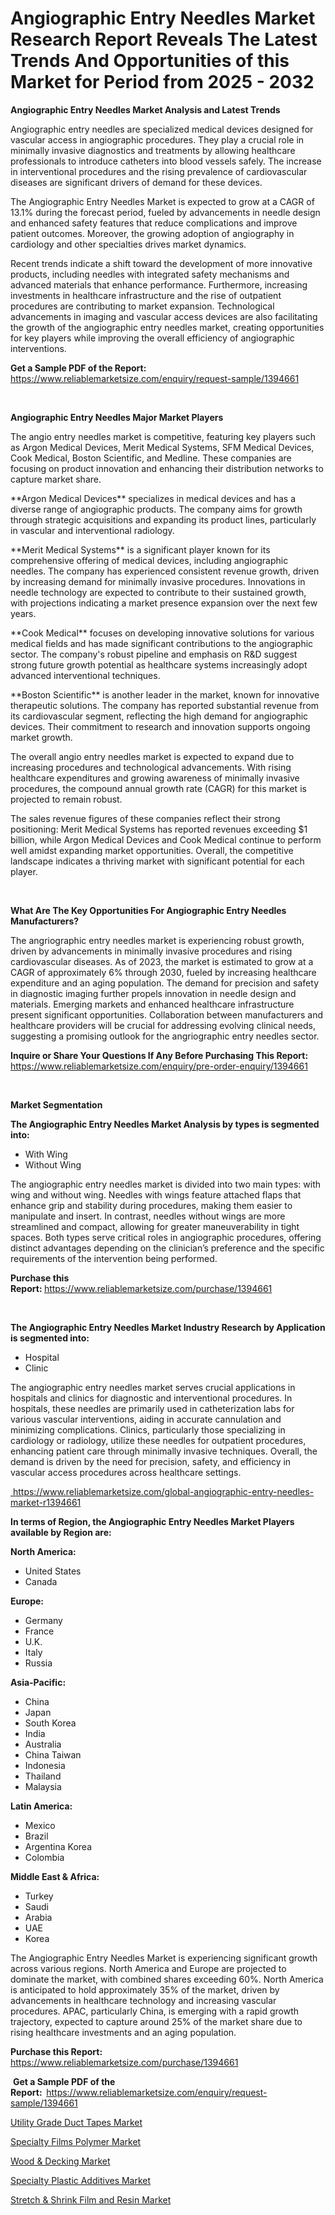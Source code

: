<p><h1>Angiographic Entry Needles Market Research Report Reveals The Latest Trends And Opportunities of this Market for Period from 2025 - 2032</h1></p><p><strong>Angiographic Entry Needles Market Analysis and Latest Trends</strong></p>
<p><p>Angiographic entry needles are specialized medical devices designed for vascular access in angiographic procedures. They play a crucial role in minimally invasive diagnostics and treatments by allowing healthcare professionals to introduce catheters into blood vessels safely. The increase in interventional procedures and the rising prevalence of cardiovascular diseases are significant drivers of demand for these devices. </p><p>The Angiographic Entry Needles Market is expected to grow at a CAGR of 13.1% during the forecast period, fueled by advancements in needle design and enhanced safety features that reduce complications and improve patient outcomes. Moreover, the growing adoption of angiography in cardiology and other specialties drives market dynamics. </p><p>Recent trends indicate a shift toward the development of more innovative products, including needles with integrated safety mechanisms and advanced materials that enhance performance. Furthermore, increasing investments in healthcare infrastructure and the rise of outpatient procedures are contributing to market expansion. Technological advancements in imaging and vascular access devices are also facilitating the growth of the angiographic entry needles market, creating opportunities for key players while improving the overall efficiency of angiographic interventions.</p></p>
<p><strong>Get a Sample PDF of the Report:&nbsp;</strong> <a href="https://www.reliablemarketsize.com/enquiry/request-sample/1394661?utm_campaign=2008&utm_medium=2&utm_source=Github&utm_content=ia&utm_term=22032025&utm_id=angiographic-entry-needles">https://www.reliablemarketsize.com/enquiry/request-sample/1394661</a></p>
<p>&nbsp;</p>
<p><strong>Angiographic Entry Needles Major Market Players</strong></p>
<p><p>The angio entry needles market is competitive, featuring key players such as Argon Medical Devices, Merit Medical Systems, SFM Medical Devices, Cook Medical, Boston Scientific, and Medline. These companies are focusing on product innovation and enhancing their distribution networks to capture market share.</p><p>**Argon Medical Devices** specializes in medical devices and has a diverse range of angiographic products. The company aims for growth through strategic acquisitions and expanding its product lines, particularly in vascular and interventional radiology.</p><p>**Merit Medical Systems** is a significant player known for its comprehensive offering of medical devices, including angiographic needles. The company has experienced consistent revenue growth, driven by increasing demand for minimally invasive procedures. Innovations in needle technology are expected to contribute to their sustained growth, with projections indicating a market presence expansion over the next few years.</p><p>**Cook Medical** focuses on developing innovative solutions for various medical fields and has made significant contributions to the angiographic sector. The company's robust pipeline and emphasis on R&D suggest strong future growth potential as healthcare systems increasingly adopt advanced interventional techniques.</p><p>**Boston Scientific** is another leader in the market, known for innovative therapeutic solutions. The company has reported substantial revenue from its cardiovascular segment, reflecting the high demand for angiographic devices. Their commitment to research and innovation supports ongoing market growth.</p><p>The overall angio entry needles market is expected to expand due to increasing procedures and technological advancements. With rising healthcare expenditures and growing awareness of minimally invasive procedures, the compound annual growth rate (CAGR) for this market is projected to remain robust.</p><p>The sales revenue figures of these companies reflect their strong positioning: Merit Medical Systems has reported revenues exceeding $1 billion, while Argon Medical Devices and Cook Medical continue to perform well amidst expanding market opportunities. Overall, the competitive landscape indicates a thriving market with significant potential for each player.</p></p>
<p>&nbsp;</p>
<p><strong>What Are The Key Opportunities For Angiographic Entry Needles Manufacturers?</strong></p>
<p><p>The angriographic entry needles market is experiencing robust growth, driven by advancements in minimally invasive procedures and rising cardiovascular diseases. As of 2023, the market is estimated to grow at a CAGR of approximately 6% through 2030, fueled by increasing healthcare expenditure and an aging population. The demand for precision and safety in diagnostic imaging further propels innovation in needle design and materials. Emerging markets and enhanced healthcare infrastructure present significant opportunities. Collaboration between manufacturers and healthcare providers will be crucial for addressing evolving clinical needs, suggesting a promising outlook for the angriographic entry needles sector.</p></p>
<p><strong>Inquire or Share Your Questions If Any Before Purchasing This Report:</strong> <a href="https://www.reliablemarketsize.com/enquiry/pre-order-enquiry/1394661?utm_campaign=2008&utm_medium=2&utm_source=Github&utm_content=ia&utm_term=22032025&utm_id=angiographic-entry-needles">https://www.reliablemarketsize.com/enquiry/pre-order-enquiry/1394661</a></p>
<p>&nbsp;</p>
<p><strong>Market Segmentation</strong></p>
<p><strong>The Angiographic Entry Needles Market Analysis by types is segmented into:</strong></p>
<p><ul><li>With Wing</li><li>Without Wing</li></ul></p>
<p><p>The angiographic entry needles market is divided into two main types: with wing and without wing. Needles with wings feature attached flaps that enhance grip and stability during procedures, making them easier to manipulate and insert. In contrast, needles without wings are more streamlined and compact, allowing for greater maneuverability in tight spaces. Both types serve critical roles in angiographic procedures, offering distinct advantages depending on the clinician’s preference and the specific requirements of the intervention being performed.</p></p>
<p><strong>Purchase this Report:&nbsp;</strong><a href="https://www.reliablemarketsize.com/purchase/1394661?utm_campaign=2008&utm_medium=2&utm_source=Github&utm_content=ia&utm_term=22032025&utm_id=angiographic-entry-needles">https://www.reliablemarketsize.com/purchase/1394661</a></p>
<p>&nbsp;</p>
<p><strong>The Angiographic Entry Needles Market Industry Research by Application is segmented into:</strong></p>
<p><ul><li>Hospital</li><li>Clinic</li></ul></p>
<p><p>The angiographic entry needles market serves crucial applications in hospitals and clinics for diagnostic and interventional procedures. In hospitals, these needles are primarily used in catheterization labs for various vascular interventions, aiding in accurate cannulation and minimizing complications. Clinics, particularly those specializing in cardiology or radiology, utilize these needles for outpatient procedures, enhancing patient care through minimally invasive techniques. Overall, the demand is driven by the need for precision, safety, and efficiency in vascular access procedures across healthcare settings.</p></p>
<p><a href="https://www.reliablemarketsize.com/global-angiographic-entry-needles-market-r1394661?utm_campaign=2008&utm_medium=2&utm_source=Github&utm_content=ia&utm_term=22032025&utm_id=angiographic-entry-needles">&nbsp;https://www.reliablemarketsize.com/global-angiographic-entry-needles-market-r1394661</a></p>
<p><strong>In terms of Region, the Angiographic Entry Needles Market Players available by Region are:</strong></p>
<p>
    <p> <strong> North America: </strong>
        <ul>
            <li>United States</li>
            <li>Canada</li>
        </ul>
        </p> 
    <p> <strong> Europe: </strong>
        <ul>
            <li>Germany</li>
            <li>France</li>
            <li>U.K.</li>
            <li>Italy</li>
            <li>Russia</li>
        </ul>
        </p> 
    <p> <strong> Asia-Pacific: </strong>
        <ul>
            <li>China</li>
            <li>Japan</li>
            <li>South Korea</li>
            <li>India</li>
            <li>Australia</li>
            <li>China Taiwan</li>
            <li>Indonesia</li>
            <li>Thailand</li>
            <li>Malaysia</li>
        </ul>
        </p> 
    <p> <strong> Latin America: </strong>
        <ul>
            <li>Mexico</li>
            <li>Brazil</li>
            <li>Argentina Korea</li>
            <li>Colombia</li>
        </ul>
        </p> 
    <p> <strong> Middle East & Africa: </strong>
        <ul>
            <li>Turkey</li>
            <li>Saudi</li>
            <li>Arabia</li>
            <li>UAE</li>
            <li>Korea</li>
        </ul>
    </p>
    </p>
<p><p>The Angiographic Entry Needles Market is experiencing significant growth across various regions. North America and Europe are projected to dominate the market, with combined shares exceeding 60%. North America is anticipated to hold approximately 35% of the market, driven by advancements in healthcare technology and increasing vascular procedures. APAC, particularly China, is emerging with a rapid growth trajectory, expected to capture around 25% of the market share due to rising healthcare investments and an aging population.</p></p>
<p><strong>Purchase this Report: </strong><a href="https://www.reliablemarketsize.com/purchase/1394661?utm_campaign=2008&utm_medium=2&utm_source=Github&utm_content=ia&utm_term=22032025&utm_id=angiographic-entry-needles">https://www.reliablemarketsize.com/purchase/1394661</a></p>
<p>&nbsp;<strong>Get a Sample PDF of the Report:&nbsp;&nbsp;</strong><a href="https://www.reliablemarketsize.com/enquiry/request-sample/1394661?utm_campaign=2008&utm_medium=2&utm_source=Github&utm_content=ia&utm_term=22032025&utm_id=angiographic-entry-needles">https://www.reliablemarketsize.com/enquiry/request-sample/1394661</a></p>
<p><strong></strong></p>
<p><p><a href="https://github.com/aloyoarmahvr/Market-Research-Report-List-1/blob/main/utility-grade-duct-tapes-market.md?utm_campaign=2008&utm_medium=2&utm_source=Github&utm_content=ia&utm_term=22032025&utm_id=angiographic-entry-needles">Utility Grade Duct Tapes Market</a></p><p><a href="https://github.com/idranalexie/Market-Research-Report-List-1/blob/main/specialty-films-polymer-market.md?utm_campaign=2008&utm_medium=2&utm_source=Github&utm_content=ia&utm_term=22032025&utm_id=angiographic-entry-needles">Specialty Films Polymer Market</a></p><p><a href="https://github.com/balbajagatr1/Market-Research-Report-List-1/blob/main/wood-decking-market.md?utm_campaign=2008&utm_medium=2&utm_source=Github&utm_content=ia&utm_term=22032025&utm_id=angiographic-entry-needles">Wood & Decking Market</a></p><p><a href="https://github.com/rempemelon5k/Market-Research-Report-List-1/blob/main/specialty-plastic-additives-market.md?utm_campaign=2008&utm_medium=2&utm_source=Github&utm_content=ia&utm_term=22032025&utm_id=angiographic-entry-needles">Specialty Plastic Additives Market</a></p><p><a href="https://github.com/yardemuongz5/Market-Research-Report-List-1/blob/main/stretch-shrink-film-and-resin-market.md?utm_campaign=2008&utm_medium=2&utm_source=Github&utm_content=ia&utm_term=22032025&utm_id=angiographic-entry-needles">Stretch & Shrink Film and Resin Market</a></p></p>